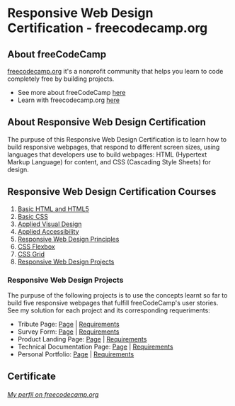 # Responsive Web Design Certification - freecodecamp.org

## About freeCodeCamp
[freecodecamp.org](https://www.freecodecamp.org/ "Learn to code — for free") it's a nonprofit community that helps you learn to code completely free by building projects.
* See more about freeCodeCamp [here](https://www.freecodecamp.org/news/about/ "About freeCodeCamp - Frequently Asked Questions")
* Learn with freecodecamp.org [here](https://www.freecodecamp.org/learn/ "Happy coding!")

## About Responsive Web Design Certification
The purpuse of this Responsive Web Design Certification is to learn how to build responsive webpages, that respond to different screen sizes, using languages that developers use to build webpages: HTML (Hypertext Markup Language) for content, and CSS (Cascading Style Sheets) for design.

## Responsive Web Design Certification Courses 
1. [Basic HTML and HTML5](https://www.freecodecamp.org/learn/responsive-web-design#basic-html-and-html5 "Basic HTML and HTML5")
2. [Basic CSS](https://www.freecodecamp.org/learn/responsive-web-design#basic-css "Basic CSS")
3. [Applied Visual Design](https://www.freecodecamp.org/learn/responsive-web-design#applied-visual-design "Applied Visual Design")
4. [Applied Accessibility](https://www.freecodecamp.org/learn/responsive-web-design#applied-accessibility "Applied Accessibility")
5. [Responsive Web Design Principles](https://www.freecodecamp.org/learn/responsive-web-design#responsive-web-design-principles "Responsive Web Design Principles")
6. [CSS Flexbox](https://www.freecodecamp.org/learn/responsive-web-design#css-flexbox "CSS Flexbox")
7. [CSS Grid](https://www.freecodecamp.org/learn/responsive-web-design#css-grid "CSS Grid")
8. [Responsive Web Design Projects](https://www.freecodecamp.org/learn/responsive-web-design#responsive-web-design-projects "Responsive Web Design Projects")

### Responsive Web Design Projects
The purpuse of the following projects is to use the concepts learnt so far to build five responsive webpages that fulfill freeCodeCamp's user stories.  
See my solution for each project and its corresponding requeriments:

* Tribute Page: [Page](https://codepen.io/Myllah/full/poRNaWX "Patrick Jane's Tribute Page") | [Requirements](https://www.freecodecamp.org/learn/responsive-web-design/responsive-web-design-projects/build-a-tribute-page "Build a Tribute Page")
* Survey Form: [Page](https://codepen.io/Myllah/full/dyNwbzm  "The Mentalist's Survey Form") | [Requirements](https://www.freecodecamp.org/learn/responsive-web-design/responsive-web-design-projects/build-a-survey-form "Build a Survey Form")
* Product Landing Page: [Page](https://codepen.io/Myllah/full/BaWJjea "Product Landing Page: DaRoça") | [Requirements](https://www.freecodecamp.org/learn/responsive-web-design/responsive-web-design-projects/build-a-product-landing-page "Build a Product Landing Page")
* Technical Documentation Page: [Page](https://codepen.io/Myllah/full/rNyEGQx "Technical Documentation Page: Python") | [Requirements](https://www.freecodecamp.org/learn/responsive-web-design/responsive-web-design-projects/build-a-technical-documentation-page "Build a Technical Documentation Page")
* Personal Portfolio: [Page](#) | [Requirements](https://www.freecodecamp.org/learn/responsive-web-design/responsive-web-design-projects/build-a-personal-portfolio-webpage "Build a Personal Portfolio Webpage")


## Certificate 
###### [My perfil on freecodecamp.org](https://www.freecodecamp.org/myllah)
<!-- ![Certificado](http://?????? "Certificado") -->
